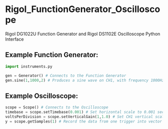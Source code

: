 # Rigol_FunctionGenerator_Oscilloscope
Rigol DG1022U Function Generator and Rigol DS1102E Oscilloscope Python Interface


Example Function Generator:
---------------------------

```python
import instruments.py

gen = Generator() # Connects to the Function Generator
gen.sine(1,1000,2) # Produces a sine wave on CH1, with frequency 1000Hz and Amplitude 2V
```
Example Oscilloscope:
---------------------
```python
scope = Scope() # Connects to the Oscilloscope
timebase = scope.setTimebase(0.001) # Set horizontal scale to 0.001 seconds per division
voltsPerDivision = scope.setVerticalGain(1,1.0) # Set CH1 vertical scale to 1V per division
y = scope.getSamples(1) # Record the data from one trigger into vector y
```
